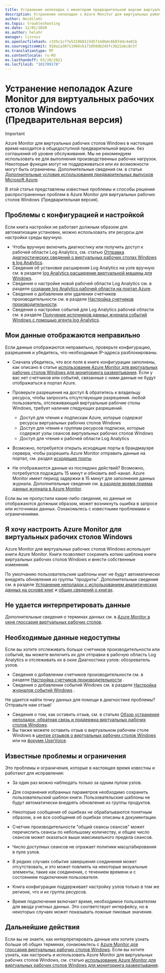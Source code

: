 ```yaml
---
title: Устранение неполадок с монитором предварительной версии виртуальных рабочих столов Windows в Azure
description: Устранение неполадок с Azure Monitor для виртуальных рабочих столов Windows.
author: Heidilohr
ms.topic: troubleshooting
ms.date: 12/01/2020
ms.author: helohr
manager: lizross
ms.openlocfilehash: c335c1cf7e5319b812345714dbdc6b87ddc4e81b
ms.sourcegitcommit: 910a1a38711966cb171050db245fc3b22abc8c5f
ms.translationtype: MT
ms.contentlocale: ru-RU
ms.lasthandoff: 03/20/2021
ms.locfileid: "101709178"
---
```

# <a name="troubleshoot-azure-monitor-for-windows-virtual-desktop-preview"></a>Устранение неполадок Azure Monitor для виртуальных рабочих столов Windows (Предварительная версия)

>[!IMPORTANT]
>Azure Monitor для виртуальных рабочих столов Windows в настоящее время находится в общедоступной предварительной версии. без соглашений об уровне обслуживания. Мы не рекомендуем использовать ее для выполнения производственных рабочих нагрузок. Некоторые функции могут не поддерживаться или их возможности могут быть ограничены. Дополнительные сведения см. в статье [Дополнительные условия использования предварительных выпусков Microsoft Azure](https://azure.microsoft.com/support/legal/preview-supplemental-terms/).

В этой статье представлены известные проблемы и способы решения распространенных проблем в Azure Monitor для виртуальных рабочих столов Windows (Предварительная версия).

## <a name="issues-with-configuration-and-setup"></a>Проблемы с конфигурацией и настройкой

Если книга настройки не работает должным образом для автоматизации установки, можно использовать эти ресурсы для настройки среды вручную.

- Чтобы вручную включить диагностику или получить доступ к рабочей области Log Analytics, см. статью [Отправка диагностических сведений о виртуальных рабочих столах Windows в log Analytics](diagnostics-log-analytics.md).
- Сведения об установке расширения Log Analytics на узле вручную см. в разделе [log Analytics расширение виртуальной машины для Windows](../virtual-machines/extensions/oms-windows.md).
- Сведения о настройке новой рабочей области Log Analytics см. в разделе [создание log Analytics рабочей области на портал Azure](../azure-monitor/logs/quick-create-workspace.md).
- Сведения о добавлении или удалении счетчиков производительности см. в разделе [Настройка счетчиков производительности](../azure-monitor/agents/data-sources-performance-counters.md).
- Сведения о настройке событий для Log Analytics рабочей области см. в разделе [Получение источников данных журнала событий Windows с помощью агента log Analytics](../azure-monitor/agents/data-sources-windows-events.md).

## <a name="my-data-isnt-displaying-properly"></a>Мои данные отображаются неправильно

Если данные отображаются неправильно, проверьте конфигурацию, разрешения и убедитесь, что необходимые IP-адреса разблокированы. 

- Сначала убедитесь, что все поля в книге конфигурации заполнены, как описано в статье [использование Azure Monitor для виртуальных рабочих столов Windows для мониторинга развертывания](azure-monitor.md). Если у вас нет счетчиков или событий, связанные с ними данные не будут отображаться в портал Azure.

- Проверьте разрешения на доступ & обратитесь к владельцу ресурса, чтобы запросить отсутствующие разрешения. любой пользователь, отслеживающий виртуальные рабочие столы Windows, требует наличия следующих разрешений.

    - Доступ для чтения к подпискам Azure, которые содержат ресурсы виртуальных рабочих столов Windows
    - Доступ для чтения к группам ресурсов подписки, которые содержат узлы сеансов виртуальных рабочих столов Windows 
    - Доступ для чтения к рабочей области Log Analytics

- Возможно, потребуется открыть исходящие порты в брандмауэре сервера, чтобы разрешить Azure Monitor отправить данные на портал, см. раздел [исходящие порты](../azure-monitor/app/ip-addresses.md). 

- Не отображаются данные из последних действий? Возможно, потребуется подождать 15 минут и обновить веб-канал. Azure Monitor имеет период задержки в 15 минут для заполнения данных журнала. Дополнительные сведения см. [в разделе время приема данных журнала в Azure Monitor](../azure-monitor/logs/data-ingestion-time.md).

Если вы не пропустили какие-либо сведения, но данные не отображаются должным образом, может возникнуть ошибка в запросе или источниках данных. Ознакомьтесь с известными проблемами и ограничениями. 

## <a name="i-want-to-customize-azure-monitor-for-windows-virtual-desktop"></a>Я хочу настроить Azure Monitor для виртуальных рабочих столов Windows

Azure Monitor для виртуальных рабочих столов Windows использует книги Azure Monitor. Книги позволяют сохранить копию шаблона книги виртуальных рабочих столов Windows и внести собственные изменения.

По умолчанию пользовательские шаблоны книг не будут автоматически внедрять обновления из группы "продукты". Дополнительные сведения см. в разделе [Устранение неполадок с использованием аналитических данных на основе книг](../azure-monitor/insights/troubleshoot-workbooks.md) и [общих сведений о книгах](../azure-monitor/visualize/workbooks-overview.md).

## <a name="i-cant-interpret-the-data"></a>Не удается интерпретировать данные

Дополнительные сведения о терминах данных см. в [Azure Monitor в окне глоссария виртуальных рабочих столов](azure-monitor-glossary.md).

## <a name="the-data-i-need-isnt-available"></a>Необходимые данные недоступны

Если вы хотите отслеживать больше счетчиков производительности или событий, вы можете включить их для отправки в рабочую область Log Analytics и отслеживать их в окне Диагностика узлов: обозреватель узлов. 

- Сведения о добавлении счетчиков производительности см. в разделе [Настройка счетчиков производительности](../azure-monitor/agents/data-sources-performance-counters.md#configuring-performance-counters) .
- Сведения о добавлении событий Windows см. в разделе [Настройка журналов событий Windows](../azure-monitor/agents/data-sources-windows-events.md#configuring-windows-event-logs) .

Не удается найти точку данных для помощи в диагностике проблемы? Отправьте нам отзыв!

- Сведения о том, как оставить отзыв, см. в статьях [Обзор устранения неполадок, обратная связь и поддержка виртуальных рабочих столов Windows](troubleshoot-set-up-overview.md).
- Вы также можете оставить отзыв о виртуальном рабочем столе Windows в [центре отзывов о виртуальных рабочих столов Windows](https://support.microsoft.com/help/4021566/windows-10-send-feedback-to-microsoft-with-feedback-hub-app) или на [форуме UserVoice](https://windowsvirtualdesktop.uservoice.com/forums/921118-general).

## <a name="known-issues-and-limitations"></a>Известные проблемы и ограничения

Это проблемы и ограничения, которые в настоящее время известны и работают для исправления:

- За один раз можно наблюдать только за одним пулом узлов. 

- Для сохранения избранных параметров необходимо сохранить пользовательский шаблон книги. Пользовательские шаблоны не будут автоматически внедрять обновления из группы продуктов.

- Некоторые сообщения об ошибках не обрабатываются понятным образом, а не все сообщения об ошибках описаны в документации.

- Счетчик производительности "общий сеансы сеансов" может перечислить сеансы по небольшому количеству, и общее число сеансов может оказаться выше максимального предела сеансов.

- Число доступных сеансов не отражает политики масштабирования в пуле узлов. 
    
- В редких случаях событие завершения соединения может отсутствовать, и это может повлиять на некоторые визуальные элементы, такие как соединения, с течением времени и с состоянием подключения пользователя.  
    
- Книга конфигурации поддерживает настройку узлов только в том же регионе, что и их группа ресурсов. 

- Время подключения включает время, необходимое пользователям для ввода учетных данных. Это соответствует интерфейсу, но в некоторых случаях может показывать ложные пиковые значения. 
    

## <a name="next-steps"></a>Дальнейшие действия

Если вы не знаете, как интерпретировать данные или хотите узнать больше об общих терминах, ознакомьтесь с [Azure Monitor для глоссария виртуальных рабочих столов Windows](azure-monitor-glossary.md). Если вы хотите узнать, как настроить и использовать Azure Monitor для виртуальных рабочих столов Windows, см. статью [использование Azure Monitor для виртуальных рабочих столов Windows для мониторинга развертывания](azure-monitor.md).